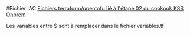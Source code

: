 #Fichier IAC 
[Fichiers terraform/opentofu lié à l'étape 02 du cookook K8S Onprem](https://www.myprivatelab.tech/kub_cook_02)

Les variables entre $ sont à remplacer dans le fichier variables.tf